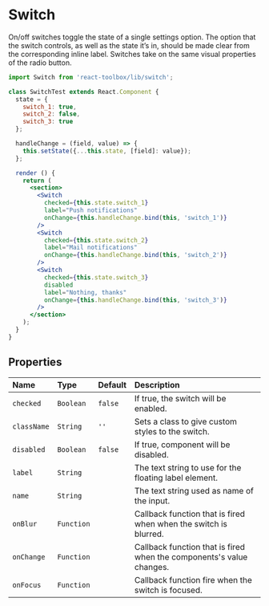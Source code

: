 # Switch

On/off switches toggle the state of a single settings option. The option that the switch controls, as well as the state it’s in, should be made clear from the corresponding inline label. Switches take on the same visual properties of the radio button.

<!-- example -->
```jsx
import Switch from 'react-toolbox/lib/switch';

class SwitchTest extends React.Component {
  state = {
    switch_1: true,
    switch_2: false,
    switch_3: true
  };

  handleChange = (field, value) => {
    this.setState({...this.state, [field]: value});
  };

  render () {
    return (
      <section>
        <Switch
          checked={this.state.switch_1}
          label="Push notifications"
          onChange={this.handleChange.bind(this, 'switch_1')}
        />
        <Switch
          checked={this.state.switch_2}
          label="Mail notifications"
          onChange={this.handleChange.bind(this, 'switch_2')}
        />
        <Switch
          checked={this.state.switch_3}
          disabled
          label="Nothing, thanks"
          onChange={this.handleChange.bind(this, 'switch_3')}
        />
      </section>
    );
  }
}
```

## Properties

| Name              | Type          | Default         | Description|
|:-----|:-----|:-----|:-----|
| `checked`      | `Boolean`   | `false` | If true, the switch will be enabled.|
| `className`    | `String`   | `''`  | Sets a class to give custom styles to the switch.|
| `disabled`     | `Boolean`  | `false`  | If true, component will be disabled.|
| `label`        | `String`   |       | The text string to use for the floating label element.|
| `name`         | `String`   |        | The text string used as name of the input.|
| `onBlur`       | `Function` |        | Callback function that is fired when when the switch is blurred.|
| `onChange`     | `Function` |        | Callback function that is fired when the components's value changes.|
| `onFocus`      | `Function`  |        | Callback function fire when the switch is focused.|
